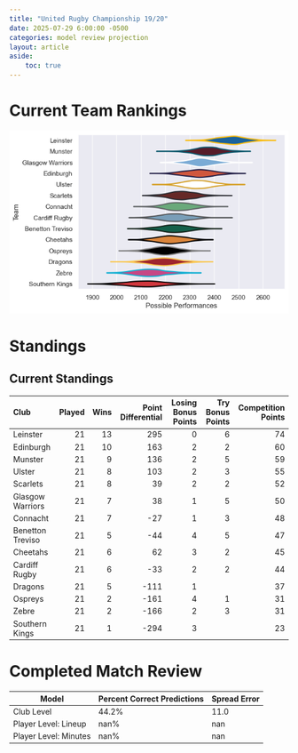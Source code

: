 ```yaml
---  
title: "United Rugby Championship 19/20"  
date: 2025-07-29 6:00:00 -0500  
categories: model review projection  
layout: article  
aside:  
    toc: true  
---
```

# Current Team Rankings


![Club Rankings](plots/rankings_United_Rugby_Championship_1920.png)
# Standings

## Current Standings


| Club             |   Played |   Wins |   Point Differential |   Losing Bonus Points |   Try Bonus Points |   Competition Points |
|:-----------------|---------:|-------:|---------------------:|----------------------:|-------------------:|---------------------:|
| Leinster         |       21 |     13 |                  295 |                     0 |                  6 |                   74 |
| Edinburgh        |       21 |     10 |                  163 |                     2 |                  2 |                   60 |
| Munster          |       21 |      9 |                  136 |                     2 |                  5 |                   59 |
| Ulster           |       21 |      8 |                  103 |                     2 |                  3 |                   55 |
| Scarlets         |       21 |      8 |                   39 |                     2 |                  2 |                   52 |
| Glasgow Warriors |       21 |      7 |                   38 |                     1 |                  5 |                   50 |
| Connacht         |       21 |      7 |                  -27 |                     1 |                  3 |                   48 |
| Benetton Treviso |       21 |      5 |                  -44 |                     4 |                  5 |                   47 |
| Cheetahs         |       21 |      6 |                   62 |                     3 |                  2 |                   45 |
| Cardiff Rugby    |       21 |      6 |                  -33 |                     2 |                  2 |                   44 |
| Dragons          |       21 |      5 |                 -111 |                     1 |                    |                   37 |
| Ospreys          |       21 |      2 |                 -161 |                     4 |                  1 |                   31 |
| Zebre            |       21 |      2 |                 -166 |                     2 |                  3 |                   31 |
| Southern Kings   |       21 |      1 |                 -294 |                     3 |                    |                   23 |



# Completed Match Review


| Model | Percent Correct Predictions | Spread Error |
| ------ | ------ | ------ |
| Club Level | 44.2% | 11.0 |
| Player Level: Lineup | nan% | nan |
| Player Level: Minutes | nan% | nan |

